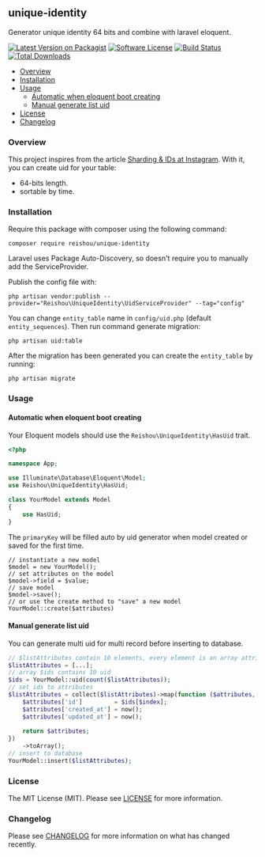 ## unique-identity
Generator unique identity 64 bits and combine with laravel eloquent.

[![Latest Version on Packagist][ico-version]][link-packagist]
[![Software License][ico-license]](LICENSE.md)
[![Build Status][ico-gha]][link-gha]
[![Total Downloads][ico-downloads]][link-downloads]

- [Overview](#overview)
- [Installation](#installation)
- [Usage](#usage)
    - [Automatic when eloquent boot creating](#automatic-when-eloquent-boot-creating)
    - [Manual generate list uid](#manual-generate-list-uid)
- [License](#license)
- [Changelog](#changelog)

### Overview

This project inspires from the article [Sharding & IDs at Instagram][original-article].
With it, you can create uid for your table:
- 64-bits length.
- sortable by time.

### Installation

Require this package with composer using the following command:

```shell
composer require reishou/unique-identity
```

Laravel uses Package Auto-Discovery, so doesn't require you to manually add the ServiceProvider.

Publish the config file with:

```shell
php artisan vendor:publish --provider="Reishou\UniqueIdentity\UidServiceProvider" --tag="config"
```
You can change `entity_table` name in `config/uid.php` (default `entity_sequences`).
Then run command generate migration:

```shell
php artisan uid:table
```

After the migration has been generated you can create the `entity_table` by running:

```
php artisan migrate
```

### Usage

#### Automatic when eloquent boot creating
Your Eloquent models should use the `Reishou\UniqueIdentity\HasUid` trait.

```php
<?php

namespace App;

use Illuminate\Database\Eloquent\Model;
use Reishou\UniqueIdentity\HasUid;

class YourModel extends Model
{
    use HasUid;
}
```

The `primaryKey` will be filled auto by uid generator when model created or saved for the first time.

```shell
// instantiate a new model
$model = new YourModel();
// set attributes on the model
$model->field = $value;
// save model
$model->save();
// or use the create method to "save" a new model
YourModel::create($attributes)
```

#### Manual generate list uid
You can generate multi uid for multi record before inserting to database.

```php
// $listAttributes contain 10 elements, every element is an array attributes will insert to database.
$listAttributes = [...]; 
// array $ids contains 10 uid
$ids = YourModel::uid(count($listAttributes));
// set ids to attributes
$listAttributes = collect($listAttributes)->map(function ($attributes, $index) use ($ids) {
    $attributes['id']         = $ids[$index];
    $attributes['created_at'] = now();
    $attributes['updated_at'] = now();
    
    return $attributes;
})
    ->toArray();
// insert to database
YourModel::insert($listAttributes);
```

### License

The MIT License (MIT). Please see [LICENSE](LICENSE.md) for more information.

### Changelog

Please see [CHANGELOG](CHANGELOG.md) for more information on what has changed recently.

[original-article]: https://instagram-engineering.com/sharding-ids-at-instagram-1cf5a71e5a5c
[ico-version]: https://img.shields.io/packagist/v/reishou/unique-identity.svg?style=flat-square
[ico-license]: https://img.shields.io/badge/license-MIT-brightgreen.svg?style=flat-square
[ico-gha]: https://github.com/reishou/unique-identity/actions/workflows/php.yml/badge.svg
[ico-downloads]: https://img.shields.io/packagist/dt/reishou/unique-identity.svg?style=flat-square
[link-packagist]: https://packagist.org/packages/reishou/unique-identity
[link-gha]: https://github.com/reishou/unique-identity/actions
[link-downloads]: https://packagist.org/packages/reishou/unique-identity